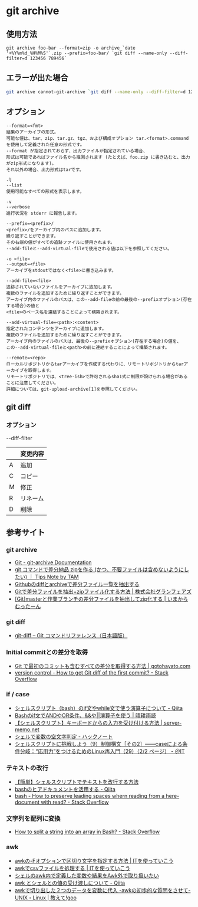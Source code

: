 # git archive

## 使用方法
```
git archive foo-bar --format=zip -o archive_`date '+%Y%m%d_%H%M%S'`.zip --prefix=foo-bar/ `git diff --name-only --diff-filter=d 123456 789456`
```

## エラーが出た場合
```bash
git archive cannot-git-archive `git diff --name-only --diff-filter=d 123456 789456| sed 'files_to_exclude.txt'` --format=zip -o archive.zip --prefix=cannot-archive/
```

## オプション
```
--format=<fmt>
結果のアーカイブの形式。
可能な値は、tar、zip、tar.gz、tgz、および構成オプション tar.<format>.command を使用して定義された任意の形式です。
--format が指定されておらず、出力ファイルが指定されている場合、
形式は可能であればファイル名から推測されます (たとえば、foo.zip に書き込むと、出力がzip形式になります)。
それ以外の場合、出力形式はtarです。

-l
--list
使用可能なすべての形式を表示します。

-v
--verbose
進行状況を stderr に報告します。

--prefix=<prefix>/
<prefix>/をアーカイブ内のパスに追加します。
繰り返すことができます。
その右端の値がすべての追跡ファイルに使用されます。
--add-fileと--add-virtual-fileで使用される値は以下を参照してください。

-o <file>
--output=<file>
アーカイブをstdoutではなく<file>に書き込みます。

--add-file=<file>
追跡されていないファイルをアーカイブに追加します。
複数のファイルを追加するために繰り返すことができます。
アーカイブ内のファイルのパスは、この--add-fileの前の最後の--prefixオプション(存在する場合)の値と
<file>のベース名を連結することによって構築されます。

--add-virtual-file=<path>:<content>
指定されたコンテンツをアーカイブに追加します。
複数のファイルを追加するために繰り返すことができます。
アーカイブ内のファイルのパスは、最後の--prefixオプション(存在する場合)の値を、
この--add-virtual-fileと<path>の前に連結することによって構築されます。

--remote=<repo>
ローカルリポジトリからtarアーカイブを作成する代わりに、リモートリポジトリからtarアーカイブを取得します。
リモートリポジトリでは、<tree-ish>で許可されるsha1式に制限が設けられる場合があることに注意してください。
詳細については、git-upload-archive[1]を参照してください。
```

## git diff
### オプション
--diff-filter

||変更内容|
|-|-|
|A|追加|
|C|コピー|
|M|修正|
|R|リネーム|
|D|削除|

## 参考サイト

### git archive
- [Git - git-archive Documentation](https://git-scm.com/docs/git-archive)
- [git コマンドで差分納品 zipを作る (かつ、不要ファイルは含めないようにしたい) ｜ Tips Note by TAM](https://www.tam-tam.co.jp/tipsnote/program/post12992.html)
- [Githubのdiffとarchiveで差分ファイル一覧を抽出する](https://zenn.dev/ymmt1089/articles/20221010_git_archive)
- [Gitで差分ファイルを抽出+zipファイル化する方法 | 株式会社グランフェアズ](https://www.granfairs.com/blog/staff/git-archivediff)
- [[Git]masterと作業ブランチの差分ファイルを抽出してzip化する | いまからむったーん](https://muttaan.com/git-diffextraction/)

### git diff
- [git-diff – Git コマンドリファレンス（日本語版）](https://tracpath.com/docs/git-diff/)

### Initial commitとの差分を取得
- [Git で最初のコミットも含むすべての差分を取得する方法 | gotohayato.com](https://gotohayato.com/content/219/)
- [version control - How to get Git diff of the first commit? - Stack Overflow](https://stackoverflow.com/questions/40883798/how-to-get-git-diff-of-the-first-commit)

### if / case
- [シェルスクリプト（bash）のif文やwhile文で使う演算子について - Qiita](https://qiita.com/egawa_kun/items/196cd354c0d8e4e0fefc)
- [Bashのif文でANDやOR条件、&&や||演算子を使う | 晴耕雨読](https://tex2e.github.io/blog/shell/bash-and-or)
- [【シェルスクリプト】キーボードからの入力を受け付ける方法 | server-memo.net](https://www.server-memo.net/shellscript/key_read.html#i-5)
- [シェルで変数の空文字判定 - ハックノート](https://hacknote.jp/archives/32292/)
- [シェルスクリプトに挑戦しよう（9）制御構文［その2］――caseによる条件分岐：“応用力”をつけるためのLinux再入門（29）（2/2 ページ） - ＠IT](https://atmarkit.itmedia.co.jp/ait/articles/1811/21/news009_2.html)

### テキストの改行
- [【簡単】シェルスクリプトでテキストを改行する方法](https://eng-entrance.com/linux-shellscript-newline)
- [bashのヒアドキュメントを活用する - Qiita](https://qiita.com/take4s5i/items/e207cee4fb04385a9952)
- [bash - How to preserve leading spaces whern reading from a here-document with read? - Stack Overflow](https://stackoverflow.com/questions/66373229/how-to-preserve-leading-spaces-whern-reading-from-a-here-document-with-read)

### 文字列を配列に変換
- [How to split a string into an array in Bash? - Stack Overflow](https://stackoverflow.com/questions/10586153/how-to-split-a-string-into-an-array-in-bash)

### awk
- [awkの-Fオプションで区切り文字を指定する方法 | ITを使っていこう](https://it-ojisan.tokyo/awk-f/)
- [awkでcsvファイルを処理する | ITを使っていこう](https://it-ojisan.tokyo/awk-csv/)
- [シェルのawk内で定義した変数や結果をAwk外で取り扱いたい](https://teratail.com/questions/38693)
- [awk とシェルとの値の受け渡しについて - Qiita](https://qiita.com/shotets/items/b9ebf936b4152ea12aa1)
- [awkで切り出した２つのデータを変数に代入 -awkの初歩的な質問をさせて- UNIX・Linux | 教えて!goo](https://oshiete.goo.ne.jp/qa/10671098.html)
